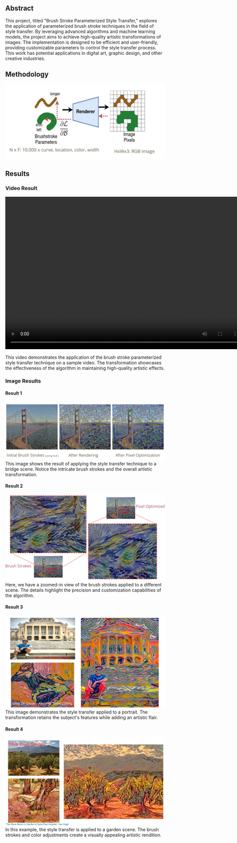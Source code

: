 ## Abstract

This project, titled "Brush Stroke Parameterized Style Transfer," explores the application of parameterized brush stroke techniques in the field of style transfer. By leveraging advanced algorithms and machine learning models, the project aims to achieve high-quality artistic transformations of images. The implementation is designed to be efficient and user-friendly, providing customizable parameters to control the style transfer process. This work has potential applications in digital art, graphic design, and other creative industries.

## Methodology

![Methodology](images/Method.png)

## Results

### Video Result

<video width="750" height="480" controls>
  <source src="videos/clemson.mp4" type="video/mp4">
  Your browser does not support the video tag.
</video>

This video demonstrates the application of the brush stroke parameterized style transfer technique on a sample video. The transformation showcases the effectiveness of the algorithm in maintaining high-quality artistic effects.

### Image Results

#### Result 1

![Result 1](images/bridge.png)
This image shows the result of applying the style transfer technique to a bridge scene. Notice the intricate brush strokes and the overall artistic transformation.

#### Result 2

![Result 2](images/strokes_zoomed.png)
Here, we have a zoomed-in view of the brush strokes applied to a different scene. The details highlight the precision and customization capabilities of the algorithm.

#### Result 3

![Result 3](images/me.png)
This image demonstrates the style transfer applied to a portrait. The transformation retains the subject's features while adding an artistic flair.

#### Result 4

![Result 4](images/Olive_tree_garden.png)
In this example, the style transfer is applied to a garden scene. The brush strokes and color adjustments create a visually appealing artistic rendition.